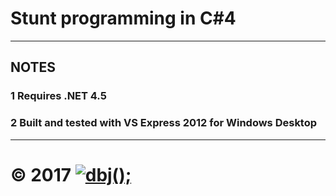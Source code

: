 

# Stunt programming in C#4
------------------------

## NOTES

### 1 Requires .NET 4.5  
### 2 Built and tested with VS Express 2012 for Windows Desktop  
  
  
  
---------------------------------------------------------------------  
# &copy; 2017 [![dbj();](http://dbj.org/wp-content/uploads/2015/12/cropped-dbj-icon-e1486129719897.jpg)](http://www.dbj.org "dbj")  


